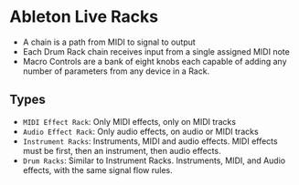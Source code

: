 # Ableton Live Racks

- A chain is a path from MIDI to signal to output
- Each Drum Rack chain receives input from a single assigned MIDI note
- Macro Controls are a bank of eight knobs each capable of adding any number of parameters from any device in a Rack.

## Types

- `MIDI Effect Rack`: Only MIDI effects, only on MIDI tracks
- `Audio Effect Rack`: Only audio effects, on audio or MIDI tracks
- `Instrument Racks`: Instruments, MIDI and audio effects. MIDI effects must be first, then an instrument, then audio effects.
- `Drum Racks`: Similar to Instrument Racks. Instruments, MIDI, and Audio effects, with the same signal flow rules.
